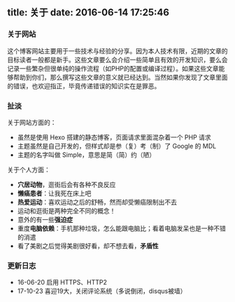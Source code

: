 title: 关于
date: 2016-06-14 17:25:46
---

### 关于网站

这个博客网站主要用于一些技术与经验的分享。因为本人技术有限，近期的文章的目标读者一般都是新手。这些文章要么会介绍一些简单且有效的开发知识，要么会记录一些繁杂但很单纯的操作流程（如PHP的配置或编译过程）。如果这些文章能够帮助到你们，那么撰写这些文章的意义就已经达到。当然如果你发现了文章里面的错误，也欢迎指正，毕竟传递错误的知识实在是罪恶。

### 扯淡

关于网站方面的：
- 虽然是使用 Hexo 搭建的静态博客，页面请求里面混杂着一个 PHP 请求
- 主题虽然是自己开发的，但样式却是参（复）考（制）了 Google 的 MDL
- 主题的名字叫做 Simple，意思是简（简）约（陋）

关于个人方面：
- **穴居动物**，逛街后会有各种不良反应
- **懒癌患者**：让我死在床上吧
- **热爱运动**：喜欢运动之后的舒畅，然而却受懒癌限制出不去
- 运动和逛街是两种完全不同的概念！
- 意外的有一些**强迫症**
- 重度**电脑依赖**：手机那种垃圾，怎么能跟电脑比；看着电脑发呆也是一种不错的消遣
- 看了美剧之后觉得美剧很好看，却不想去看，**矛盾性**

### 更新日志

- 16-06-20 启用 HTTPS、HTTP2
- 17-10-23 喜迎19大，关闭评论系统（多说倒闭，disqus被墙）
